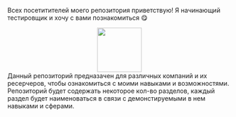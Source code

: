 Всех посетитителей моего репозитория приветствую! Я начинающий тестировщик и хочу с вами познакомиться :yum:
<div id="header" align="center">
  <img src="https://media.giphy.com/media/M9gbBd9nbDrOTu1Mqx/giphy.gif" width="100"/>
</div>
Данный репозиторий предназачен для различных компаний и их ресерчеров, чтобы ознакомиться с моими навыками и возможностями.
Репозиторий будет содержать некоторое кол-во разделов, каждый раздел будет наименоваться в связи с демонстируемыми в нем навыками и сферами.
